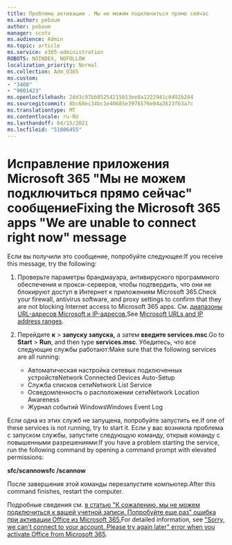 ```yaml
---
title: Проблема активации . Мы не можем подключиться прямо сейчас
ms.author: pebaum
author: pebaum
manager: scotv
ms.audience: Admin
ms.topic: article
ms.service: o365-administration
ROBOTS: NOINDEX, NOFOLLOW
localization_priority: Normal
ms.collection: Adm_O365
ms.custom:
- "3408"
- "9001423"
ms.openlocfilehash: 2dd3c97bb85254215b13ee8a1222941c0492b204
ms.sourcegitcommit: 8bc60ec34bc1e40685e3976576e04a2623f63a7c
ms.translationtype: MT
ms.contentlocale: ru-RU
ms.lasthandoff: 04/15/2021
ms.locfileid: "51806455"
---
```

# <a name="fixing-the-microsoft-365-apps-we-are-unable-to-connect-right-now-message"></a><span data-ttu-id="3acc7-102">Исправление приложения Microsoft 365 "Мы не можем подключиться прямо сейчас" сообщение</span><span class="sxs-lookup"><span data-stu-id="3acc7-102">Fixing the Microsoft 365 apps "We are unable to connect right now" message</span></span>

<span data-ttu-id="3acc7-103">Если вы получили это сообщение, попробуйте следующее:</span><span class="sxs-lookup"><span data-stu-id="3acc7-103">If you receive this message, try the following:</span></span>

1. <span data-ttu-id="3acc7-104">Проверьте параметры брандмауэра, антивирусного программного обеспечения и прокси-серверов, чтобы подтвердить, что они не блокируют доступ в Интернет к приложениям Microsoft 365.</span><span class="sxs-lookup"><span data-stu-id="3acc7-104">Check your firewall, antivirus software, and proxy settings to confirm that they are not blocking Internet access to Microsoft 365 apps.</span></span> <span data-ttu-id="3acc7-105">См. [диапазоны URL-адресов Microsoft и IP-адресов.](https://docs.microsoft.com/office365/enterprise/urls-and-ip-address-ranges)</span><span class="sxs-lookup"><span data-stu-id="3acc7-105">See [Microsoft URLs and IP address ranges](https://docs.microsoft.com/office365/enterprise/urls-and-ip-address-ranges).</span></span>

2. <span data-ttu-id="3acc7-106">Перейдите **к**  >  **запуску запуска,** а затем **введите services.msc**.</span><span class="sxs-lookup"><span data-stu-id="3acc7-106">Go to **Start** > **Run**, and then type **services.msc**.</span></span> <span data-ttu-id="3acc7-107">Убедитесь, что все следующие службы работают:</span><span class="sxs-lookup"><span data-stu-id="3acc7-107">Make sure that the following services are all running:</span></span>
    - <span data-ttu-id="3acc7-108">Автоматическая настройка сетевых подключенных устройств</span><span class="sxs-lookup"><span data-stu-id="3acc7-108">Network Connected Devices Auto-Setup</span></span>
    - <span data-ttu-id="3acc7-109">Служба списков сети</span><span class="sxs-lookup"><span data-stu-id="3acc7-109">Network List Service</span></span>
    - <span data-ttu-id="3acc7-110">Осведомленность о расположении сети</span><span class="sxs-lookup"><span data-stu-id="3acc7-110">Network Location Awareness</span></span>
    - <span data-ttu-id="3acc7-111">Журнал событий Windows</span><span class="sxs-lookup"><span data-stu-id="3acc7-111">Windows Event Log</span></span>

<span data-ttu-id="3acc7-112">Если одна из этих служб не запущена, попробуйте запустить ее.</span><span class="sxs-lookup"><span data-stu-id="3acc7-112">If one of these services is not running, try to start it.</span></span> <span data-ttu-id="3acc7-113">Если у вас возникла проблема с запуском службы, запустите следующую команду, открыв команду с повышенными разрешениями:</span><span class="sxs-lookup"><span data-stu-id="3acc7-113">If you have a problem starting the service, run the following command by opening a command prompt with elevated permissions:</span></span>

<span data-ttu-id="3acc7-114">**sfc/scannow**</span><span class="sxs-lookup"><span data-stu-id="3acc7-114">**sfc /scannow**</span></span>

<span data-ttu-id="3acc7-115">После завершения этой команды перезапустите компьютер.</span><span class="sxs-lookup"><span data-stu-id="3acc7-115">After this command finishes, restart the computer.</span></span>

<span data-ttu-id="3acc7-116">Подробные сведения см. [в статью "К сожалению, мы не можем подключиться к вашей учетной записи. Попробуйте еще раз" ошибка при активации Office из Microsoft 365.](https://docs.microsoft.com/office/troubleshoot/activation-installation/issue-when-activate-office-from-office-365)</span><span class="sxs-lookup"><span data-stu-id="3acc7-116">For detailed information, see ["Sorry, we can't connect to your account. Please try again later" error when you activate Office from Microsoft 365](https://docs.microsoft.com/office/troubleshoot/activation-installation/issue-when-activate-office-from-office-365).</span></span>